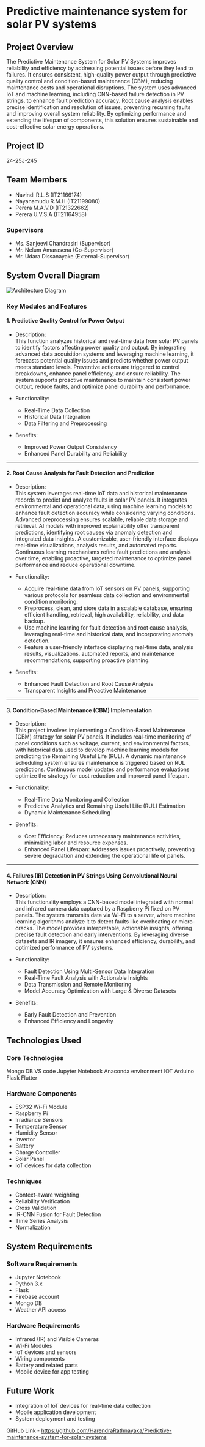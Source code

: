 # Predictive maintenance system for solar PV systems

## Project Overview
The Predictive Maintenance System for Solar PV Systems improves reliability and efficiency by addressing potential issues before they lead to failures. It ensures consistent, high-quality power output through predictive quality control and condition-based maintenance (CBM), reducing maintenance costs and operational disruptions. The system uses advanced IoT and machine learning, including CNN-based failure detection in PV strings, to enhance fault prediction accuracy. Root cause analysis enables precise identification and resolution of issues, preventing recurring faults and improving overall system reliability. By optimizing performance and extending the lifespan of components, this solution ensures sustainable and cost-effective solar energy operations.

## Project ID
24-25J-245

## Team Members
- Navindi R.L.S (IT21166174)
- Nayanamudu R.M.H (IT21199080)
- Perera M.A.V.D (IT21322662)
- Perera U.V.S.A (IT21164958)

### Supervisors
- Ms. Sanjeevi Chandrasiri (Supervisor)
- Mr. Nelum Amarasena (Co-Supervisor)
- Mr. Udara Dissanayake (External-Supervisor)

## System Overall Diagram

![Architecture Diagram](https://drive.google.com/file/d/1PXwdzWAkt6-8Lw70DUy1Wjpc2ZwUnIZ6/view?usp=sharing)

### Key Modules and Features

#### 1. Predictive Quality Control for Power Output
- Description:  
  This function analyzes historical and real-time data from solar PV panels to identify factors affecting power quality and output. By integrating advanced data acquisition systems and leveraging machine learning, it forecasts potential quality issues and predicts whether power output meets standard levels. Preventive actions are triggered to control breakdowns, enhance panel efficiency, and ensure reliability. The system supports proactive maintenance to maintain consistent power output, reduce faults, and optimize panel durability and performance.

- Functionality:  
  - Real-Time Data Collection  
  - Historical Data Integration  
  - Data Filtering and Preprocessing  

- Benefits:  
  - Improved Power Output Consistency  
  - Enhanced Panel Durability and Reliability  

---

#### 2. Root Cause Analysis for Fault Detection and Prediction
- Description:  
  This system leverages real-time IoT data and historical maintenance records to predict and analyze faults in solar PV panels. It integrates environmental and operational data, using machine learning models to enhance fault detection accuracy while considering varying conditions. Advanced preprocessing ensures scalable, reliable data storage and retrieval. AI models with improved explainability offer transparent predictions, identifying root causes via anomaly detection and integrated data insights. A customizable, user-friendly interface displays real-time visualizations, analysis results, and automated reports. Continuous learning mechanisms refine fault predictions and analysis over time, enabling proactive, targeted maintenance to optimize panel performance and reduce operational downtime.

- Functionality:  
  - Acquire real-time data from IoT sensors on PV panels, supporting various protocols for seamless data collection and environmental condition monitoring.  
  - Preprocess, clean, and store data in a scalable database, ensuring efficient handling, retrieval, high availability, reliability, and data backup.  
  - Use machine learning for fault detection and root cause analysis, leveraging real-time and historical data, and incorporating anomaly detection.  
  - Feature a user-friendly interface displaying real-time data, analysis results, visualizations, automated reports, and maintenance recommendations, supporting proactive planning.  

- Benefits:  
  - Enhanced Fault Detection and Root Cause Analysis  
  - Transparent Insights and Proactive Maintenance  

---

#### 3. Condition-Based Maintenance (CBM) Implementation
- Description:  
  This project involves implementing a Condition-Based Maintenance (CBM) strategy for solar PV panels. It includes real-time monitoring of panel conditions such as voltage, current, and environmental factors, with historical data used to develop machine learning models for predicting the Remaining Useful Life (RUL). A dynamic maintenance scheduling system ensures maintenance is triggered based on RUL predictions. Continuous model updates and performance evaluations optimize the strategy for cost reduction and improved panel lifespan.

- Functionality:  
  - Real-Time Data Monitoring and Collection  
  - Predictive Analytics and Remaining Useful Life (RUL) Estimation  
  - Dynamic Maintenance Scheduling  

- Benefits:  
  - Cost Efficiency: Reduces unnecessary maintenance activities, minimizing labor and resource expenses.  
  - Enhanced Panel Lifespan: Addresses issues proactively, preventing severe degradation and extending the operational life of panels.  

---

#### 4. Failures (IR) Detection in PV Strings Using Convolutional Neural Network (CNN)
- Description:  
  This functionality employs a CNN-based model integrated with normal and infrared camera data captured by a Raspberry Pi fixed on PV panels. The system transmits data via Wi-Fi to a server, where machine learning algorithms analyze it to detect faults like overheating or micro-cracks. The model provides interpretable, actionable insights, offering precise fault detection and early interventions. By leveraging diverse datasets and IR imagery, it ensures enhanced efficiency, durability, and optimized performance of PV systems.

- Functionality:  
  - Fault Detection Using Multi-Sensor Data Integration  
  - Real-Time Fault Analysis with Actionable Insights  
  - Data Transmission and Remote Monitoring  
  - Model Accuracy Optimization with Large & Diverse Datasets  

- Benefits:  
  - Early Fault Detection and Prevention  
  - Enhanced Efficiency and Longevity  

## Technologies Used
### Core Technologies
Mongo DB
VS code
Jupyter Notebook
Anaconda environment
IOT
Arduino
Flask
Flutter

### Hardware Components
- ESP32 Wi-Fi Module
- Raspberry Pi
- Irradiance Sensors
- Temperature Sensor
- Humidity Sensor
- Invertor
- Battery
- Charge Controller
- Solar Panel
- IoT devices for data collection

### Techniques
- Context-aware weighting 
- Reliability Verification
- Cross Validation
- IR-CNN Fusion for Fault Detection
- Time Series Analysis
- Normalization

## System Requirements
### Software Requirements
- Jupyter Notebook
- Python 3.x
- Flask
- Firebase account
- Mongo DB
- Weather API access

### Hardware Requirements
- Infrared (IR) and Visible Cameras
- Wi-Fi Modules
- IoT devices and sensors
- Wiring components
- Battery and related parts
- Mobile device for app testing

## Future Work
- Integration of IoT devices for real-time data collection
- Mobile application development
- System deployment and testing

GitHub Link - https://github.com/HarendraRathnayaka/Predictive-maintenance-system-for-solar-systems
